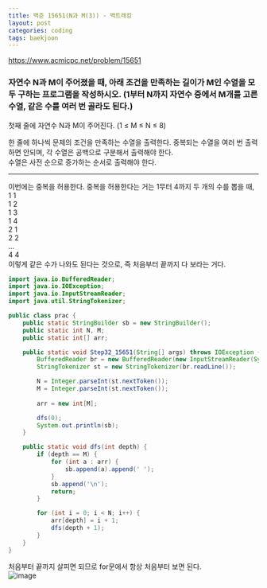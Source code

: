 ```yaml
---
title: 백준 15651(N과 M(3)) - 백트래킹
layout: post
categories: coding
tags: baekjoon
---
```

<https://www.acmicpc.net/problem/15651>
### 자연수 N과 M이 주어졌을 때, 아래 조건을 만족하는 길이가 M인 수열을 모두 구하는 프로그램을 작성하시오. (1부터 N까지 자연수 중에서 M개를 고른 수열, 같은 수를 여러 번 골라도 된다.)

첫째 줄에 자연수 N과 M이 주어진다. (1 ≤ M ≤ N ≤ 8)     

한 줄에 하나씩 문제의 조건을 만족하는 수열을 출력한다. 중복되는 수열을 여러 번 출력하면 안되며, 각 수열은 공백으로 구분해서 출력해야 한다.    
수열은 사전 순으로 증가하는 순서로 출력해야 한다.    
<hr>
 
이번에는 중복을 허용한다. 중복을 허용한다는 거는 1무터 4까지 두 개의 수를 뽑을 때,    
1 1<br>
1 2<br>
1 3<br>
1 4<br>
2 1<br>
2 2<br>
...<br>
4 4<br>
이렇게 같은 수가 나와도 된다는 것으로, 즉 처음부터 끝까지 다 보라는 거다.    

```java
import java.io.BufferedReader;
import java.io.IOException;
import java.io.InputStreamReader;
import java.util.StringTokenizer;

public class prac {
    public static StringBuilder sb = new StringBuilder();
    public static int N, M;
    public static int[] arr;

    public static void Step32_15651(String[] args) throws IOException {
        BufferedReader br = new BufferedReader(new InputStreamReader(System.in));
        StringTokenizer st = new StringTokenizer(br.readLine());

        N = Integer.parseInt(st.nextToken());
        M = Integer.parseInt(st.nextToken());
        
        arr = new int[M];

        dfs(0);        
        System.out.println(sb);
    }

    public static void dfs(int depth) {
        if (depth == M) {
            for (int a : arr) {
                sb.append(a).append(' ');
            }
            sb.append('\n');
            return;
        }

        for (int i = 0; i < N; i++) {
            arr[depth] = i + 1;
            dfs(depth + 1);
        }
    }
}
```

처음부터 끝까지 살피면 되므로 for문에서 항상 처음부터 보면 된다.    
![image](https://user-images.githubusercontent.com/68698007/139520705-b21b80d2-d6f0-42b7-abd1-3cf52a35f6ab.png)
